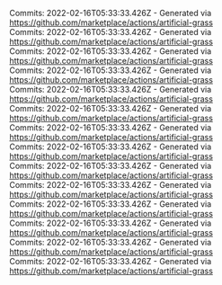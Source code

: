 Commits: 2022-02-16T05:33:33.426Z - Generated via https://github.com/marketplace/actions/artificial-grass
<br>
Commits: 2022-02-16T05:33:33.426Z - Generated via https://github.com/marketplace/actions/artificial-grass
<br>
Commits: 2022-02-16T05:33:33.426Z - Generated via https://github.com/marketplace/actions/artificial-grass
<br>
Commits: 2022-02-16T05:33:33.426Z - Generated via https://github.com/marketplace/actions/artificial-grass
<br>
Commits: 2022-02-16T05:33:33.426Z - Generated via https://github.com/marketplace/actions/artificial-grass
<br>
Commits: 2022-02-16T05:33:33.426Z - Generated via https://github.com/marketplace/actions/artificial-grass
<br>
Commits: 2022-02-16T05:33:33.426Z - Generated via https://github.com/marketplace/actions/artificial-grass
<br>
Commits: 2022-02-16T05:33:33.426Z - Generated via https://github.com/marketplace/actions/artificial-grass
<br>
Commits: 2022-02-16T05:33:33.426Z - Generated via https://github.com/marketplace/actions/artificial-grass
<br>
Commits: 2022-02-16T05:33:33.426Z - Generated via https://github.com/marketplace/actions/artificial-grass
<br>
Commits: 2022-02-16T05:33:33.426Z - Generated via https://github.com/marketplace/actions/artificial-grass
<br>
Commits: 2022-02-16T05:33:33.426Z - Generated via https://github.com/marketplace/actions/artificial-grass
<br>
Commits: 2022-02-16T05:33:33.426Z - Generated via https://github.com/marketplace/actions/artificial-grass
<br>
Commits: 2022-02-16T05:33:33.426Z - Generated via https://github.com/marketplace/actions/artificial-grass
<br>
